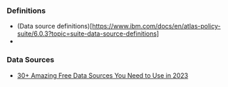 ### Definitions
* (Data source definitions)[https://www.ibm.com/docs/en/atlas-policy-suite/6.0.3?topic=suite-data-source-definitions]
* [](https://www.webfx.com/blog/marketing/data-sources/)



### Data Sources
* [30+ Amazing Free Data Sources You Need to Use in 2023](https://www.webfx.com/blog/marketing/data-sources/)
